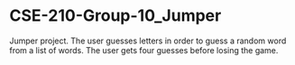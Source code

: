 # CSE-210-Group-10_Jumper
Jumper project.
The user guesses letters in order to guess a random word from a list of words. The user gets four guesses before losing the game.